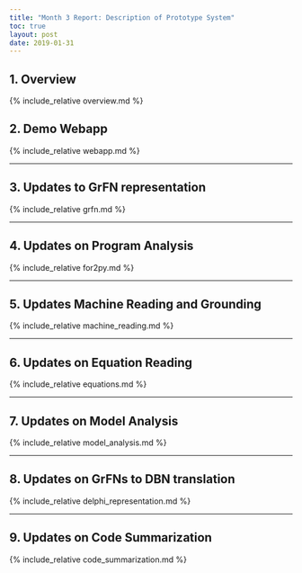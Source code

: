 ```yaml
---
title: "Month 3 Report: Description of Prototype System"
toc: true
layout: post
date: 2019-01-31
---
```


## 1. Overview
{% include_relative overview.md %}

## 2. Demo Webapp
{% include_relative webapp.md %}

---

## 3. Updates to GrFN representation
{% include_relative grfn.md %}

---

## 4. Updates on Program Analysis
{% include_relative for2py.md %}

---

## 5. Updates Machine Reading and Grounding
{% include_relative machine_reading.md %}

---

## 6. Updates on Equation Reading
{% include_relative equations.md %}

---

## 7. Updates on Model Analysis 
{% include_relative model_analysis.md %}

---

## 8. Updates on GrFNs to DBN translation
{% include_relative delphi_representation.md %}

---

## 9. Updates on Code Summarization
{% include_relative code_summarization.md %}
